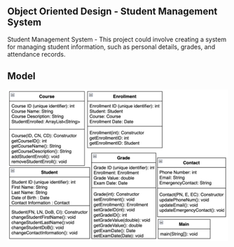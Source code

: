## Object Oriented Design - Student Management System

Student Management System - This project could involve creating a system for managing student information, such as personal details, grades, and attendance records.

## Model

![Domain Model](./UML.png)
